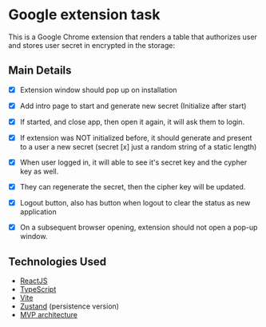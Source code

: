 # Google extension task

This is a Google Chrome extension that renders a table that authorizes user and stores user secret in encrypted in the storage:

## Main Details

- [x] Extension window should pop up on installation

- [x] Add intro page to start and generate new secret (Initialize after start)

- [x] If started, and close app, then open it again, it will ask them to login.

- [x] If extension was NOT initialized before, it should generate and present to a user a new secret (secret [x] just a random string of a static length)

- [x] When user logged in, it will able to see it's secret key and the cypher key as well.

- [x] They can regenerate the secret, then the cipher key will be updated.

- [x] Logout button, also has button when logout to clear the status as new application

- [x] On a subsequent browser opening, extension should not open a pop-up window.

## Technologies Used

- [ReactJS](https://reactjs.org/)
- [TypeScript](https://www.typescriptlang.org/)
- [Vite](https://vitejs.dev/)
- [Zustand](https://github.com/pmndrs/zustand) (persistence version)
- [MVP architecture](https://en.wikipedia.org/wiki/Model%E2%80%93view%E2%80%93presenter#:~:text=by%20Derek%20Greer.-,Overview,upon%20in%20the%20user%20interface.)
